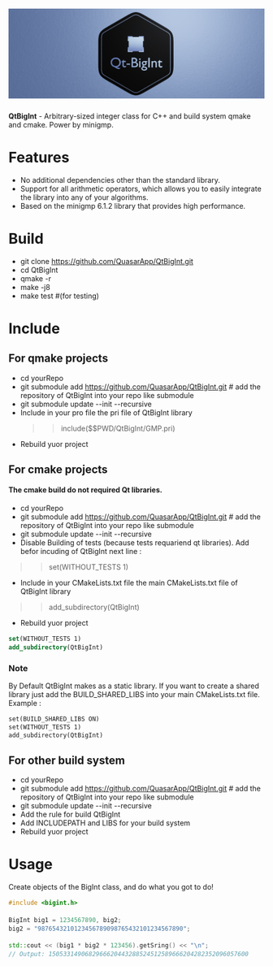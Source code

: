 
# ![QtBigInt Logo](res/png/QtBigint_Banner_web.png)

**QtBigInt** - Arbitrary-sized integer class for C++ and build system qmake and cmake. Power by minigmp.


# Features
* No additional dependencies other than the standard library.
* Support for all arithmetic operators, which allows you to easily integrate the library into any of your algorithms.
* Based on the minigmp 6.1.2 library that provides high performance.

# Build


 * git clone https://github.com/QuasarApp/QtBigInt.git
 * cd QtBigInt
 * qmake -r 
 * make -j8
 * make test #(for testing)

# Include

## For qmake projects 

 * cd yourRepo
 * git submodule add https://github.com/QuasarApp/QtBigInt.git # add the repository of QtBigInt into your repo like submodule
 * git submodule update --init --recursive
 * Include in your pro file the pri file of QtBigInt library
    >>include($$PWD/QtBigInt/GMP.pri)
 * Rebuild yuor project

## For cmake projects
#### The cmake build do not required Qt libraries. 
 
 * cd yourRepo
 * git submodule add https://github.com/QuasarApp/QtBigInt.git # add the repository of QtBigInt into your repo like submodule
 * git submodule update --init --recursive
 * Disable Building of tests (because tests requariend qt libraries). Add befor incuding of QtBigInt next line :
  >> set(WITHOUT_TESTS 1)
 * Include in your CMakeLists.txt file the main CMakeLists.txt file of QtBigInt library
  >> add_subdirectory(QtBigInt)
 * Rebuild yuor project

``` cmake
set(WITHOUT_TESTS 1)
add_subdirectory(QtBigInt)
```

### Note 
By Default QtBigInt makes as a static library. If you want to create a shared library just add the BUILD_SHARED_LIBS into your main CMakeLists.txt file.
Example :
```
set(BUILD_SHARED_LIBS ON)
set(WITHOUT_TESTS 1)
add_subdirectory(QtBigInt)
```

## For other build system  
 
 * cd yourRepo
 * git submodule add https://github.com/QuasarApp/QtBigInt.git # add the repository of QtBigInt into your repo like submodule
 * git submodule update --init --recursive
 * Add the rule for build QtBigInt
 * Add INCLUDEPATH and LIBS for your build system 
 * Rebuild yuor project


# Usage
Create objects of the BigInt class, and do what you got to do!

``` cpp
#include <bigint.h>

BigInt big1 = 1234567890, big2;
big2 = "9876543210123456789098765432101234567890";

std::cout << (big1 * big2 * 123456).getSring() << "\n";
// Output: 1505331490682966620443288524512589666204282352096057600
```
